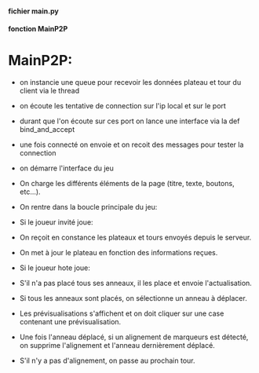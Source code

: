 #### fichier main.py 
#### fonction MainP2P

# MainP2P:

- on instancie une queue pour recevoir les données plateau et tour du client via le thread

- on écoute les tentative de connection sur l'ip local et sur le port

- durant que l'on écoute sur ces port on lance une interface via la def bind_and_accept

- une fois connecté on envoie et on recoit des messages pour tester la connection

- on démarre l'interface du jeu

- On charge les différents éléments de la page (titre, texte, boutons, etc...).

- On rentre dans la boucle principale du jeu:

- Si le joueur invité joue:

- On reçoit en constance les plateaux et tours envoyés depuis le serveur.

- On met à jour le plateau en fonction des informations reçues.

- Si le joueur hote joue:

- S'il n'a pas placé tous ses anneaux, il les place et envoie l'actualisation.

- Si tous les anneaux sont placés, on sélectionne un anneau à déplacer.

- Les prévisualisations s'affichent et on doit cliquer sur une case contenant une prévisualisation.

- Une fois l'anneau déplacé, si un alignement de marqueurs est détecté, on supprime l'alignement et l'anneau dernièrement déplacé.

- S'il n'y a pas d'alignement, on passe au prochain tour.